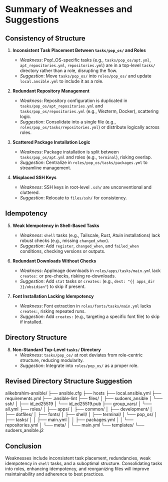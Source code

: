 # Summary of Weaknesses and Suggestions

## Consistency of Structure

1. **Inconsistent Task Placement Between `tasks/pop_os/` and Roles**
   - *Weakness*: Pop!_OS-specific tasks (e.g., `tasks/pop_os/apt.yml`, `apt_repositories.yml`, `repositories.yml`) are in a top-level `tasks/` directory rather than a role, disrupting the flow.
   - *Suggestion*: Move `tasks/pop_os/` into `roles/pop_os/` and update `local.ansible.yml` to include it as a role.

2. **Redundant Repository Management**
   - *Weakness*: Repository configuration is duplicated in `tasks/pop_os/apt_repositories.yml` and `tasks/pop_os/repositories.yml` (e.g., Wezterm, Docker), scattering logic.
   - *Suggestion*: Consolidate into a single file (e.g., `roles/pop_os/tasks/repositories.yml`) or distribute logically across roles.

3. **Scattered Package Installation Logic**
   - *Weakness*: Package installation is split between `tasks/pop_os/apt.yml` and roles (e.g., `terminal`), risking overlap.
   - *Suggestion*: Centralize in `roles/pop_os/tasks/packages.yml` to streamline management.

4. **Misplaced SSH Keys**
   - *Weakness*: SSH keys in root-level `.ssh/` are unconventional and cluttered.
   - *Suggestion*: Relocate to `files/ssh/` for consistency.

## Idempotency

5. **Weak Idempotency in Shell-Based Tasks**
   - *Weakness*: `shell` tasks (e.g., Tailscale, Rust, Atuin installations) lack robust checks (e.g., missing `changed_when`).
   - *Suggestion*: Add `register`, `changed_when`, and `failed_when` conditions, checking versions or outputs.

6. **Redundant Downloads Without Checks**
   - *Weakness*: AppImage downloads in `roles/apps/tasks/main.yml` lack `creates:` or pre-checks, risking re-downloads.
   - *Suggestion*: Add `stat` tasks or `creates:` (e.g., `dest: "{{ apps_dir }}/obsidian"`) to skip if present.

7. **Font Installation Lacking Idempotency**
   - *Weakness*: Font extraction in `roles/fonts/tasks/main.yml` lacks `creates:`, risking repeated runs.
   - *Suggestion*: Add `creates:` (e.g., targeting a specific font file) to skip if installed.

## Directory Structure

8. **Non-Standard Top-Level `tasks/` Directory**
   - *Weakness*: `tasks/pop_os/` at root deviates from role-centric structure, reducing modularity.
   - *Suggestion*: Integrate into `roles/pop_os/` as a proper role.

## Revised Directory Structure Suggestion
alikebrahim-ansible/
├── ansible.cfg
├── hosts
├── local.ansible.yml
├── requirements.yml
├── .ansible-lint
├── files/
│   ├── sudoers_ansible
│   └── ssh/
│       ├── id_ed25519
│       └── id_ed25519.pub
├── group_vars/
│   └── all.yml
├── roles/
│   ├── apps/
│   ├── common/
│   ├── development/
│   ├── dotfiles/
│   ├── fonts/
│   ├── shell/
│   ├── terminal/
│   └── pop_os/
│       ├── tasks/
│       │   ├── main.yml
│       │   ├── packages.yml
│       │   └── repositories.yml
│       └── meta/
│           └── main.yml
└── templates/
    └── sudoers_ansible.j2
## Conclusion
Weaknesses include inconsistent task placement, redundancies, weak idempotency in `shell` tasks, and a suboptimal structure. Consolidating tasks into roles, enhancing idempotency, and reorganizing files will improve maintainability and adherence to best practices.

